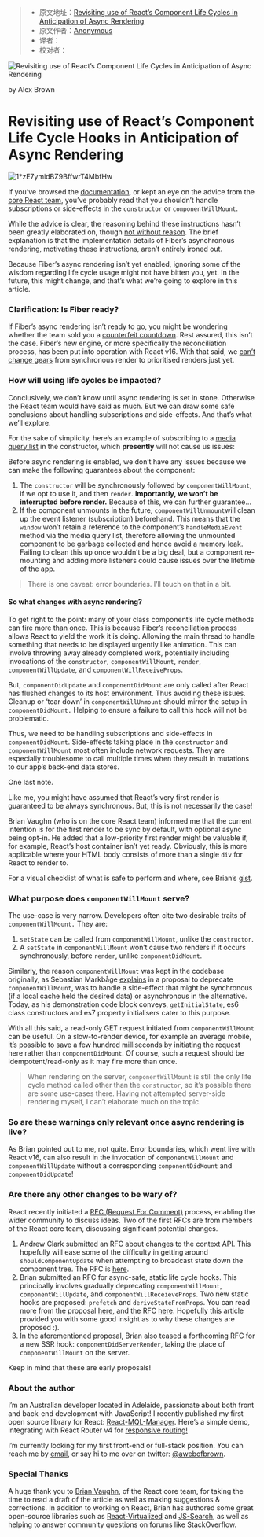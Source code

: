 > -  原文地址：[Revisiting use of React’s Component Life Cycles in Anticipation of Async Rendering](https://www.freecodecamp.org/news/how-to-safely-use-reacts-life-cycles-with-fiber-s-async-rendering-fd4469ebbd8f/)
> -  原文作者：[Anonymous](https://www.freecodecamp.orgAnonymous)
> -  译者：
> -  校对者：

![Revisiting use of React’s Component Life Cycles in Anticipation of Async Rendering](https://cdn-media-1.freecodecamp.org/images/1*zE7ymidBZ9BffwrT4MbfHw.jpeg)

by Alex Brown

# Revisiting use of React’s Component Life Cycle Hooks in Anticipation of Async Rendering

![1*zE7ymidBZ9BffwrT4MbfHw](https://cdn-media-1.freecodecamp.org/images/1*zE7ymidBZ9BffwrT4MbfHw.jpeg)

If you’ve browsed the [documentation](https://reactjs.org/docs/react-component.html#constructor), or kept an eye on the advice from the [core React team](https://twitter.com/dan_abramov/status/790581793397305345?lang=en), you’ve probably read that you shouldn’t handle subscriptions or side-effects in the `constructor` or `componentWillMount`.

While the advice is clear, the reasoning behind these instructions hasn’t been greatly elaborated on, though [not without reason](https://github.com/reactjs/reactjs.org/issues/302#issuecomment-345445888). The brief explanation is that the implementation details of Fiber’s asynchronous rendering, motivating these instructions, aren’t entirely ironed out.

Because Fiber’s async rendering isn’t yet enabled, ignoring some of the wisdom regarding life cycle usage might not have bitten you, yet. In the future, this might change, and that’s what we’re going to explore in this article.

### Clarification: Is Fiber ready?

If Fiber’s async rendering isn’t ready to go, you might be wondering whether the team sold you a [counterfeit countdown](http://isfiberreadyyet.com/). Rest assured, this isn’t the case. Fiber’s new engine, or more specifically the reconciliation process, has been put into operation with React v16. With that said, we [can’t change gears](https://reactjs.org/docs/codebase-overview.html#fiber-reconciler) from synchronous render to prioritised renders just yet.

### How will using life cycles be impacted?

Conclusively, we don’t know until async rendering is set in stone. Otherwise the React team would have said as much. But we can draw some safe conclusions about handling subscriptions and side-effects. And that’s what we’ll explore.

For the sake of simplicity, here’s an example of subscribing to a [media query list](https://developer.mozilla.org/en-US/docs/Web/API/MediaQueryList) in the constructor, which **presently** will not cause us issues:

Before async rendering is enabled, we don’t have any issues because we can make the following guarantees about the component:

1.  The `constructor` will be synchronously followed by `componentWillMount`, if we opt to use it, and then `render`. **Importantly, we won’t be interrupted before render.** Because of this, we can further guarantee…
2.  If the component unmounts in the future, `componentWillUnmount`will clean up the event listener (subscription) beforehand. This means that the `window` won’t retain a reference to the component’s `handleMediaEvent` method via the media query list, therefore allowing the unmounted component to be garbage collected and hence avoid a memory leak. Failing to clean this up once wouldn’t be a big deal, but a component re-mounting and adding more listeners could cause issues over the lifetime of the app.

> There is one caveat: error boundaries. I’ll touch on that in a bit.

#### So what changes with async rendering?

To get right to the point: many of your class component’s life cycle methods can fire more than once. This is because Fiber’s reconciliation process allows React to yield the work it is doing. Allowing the main thread to handle something that needs to be displayed urgently like animation. This can involve throwing away already completed work, potentially including invocations of the `constructor`, `componentWillMount`, `render`, `componentWillUpdate`, and `componentWillReceiveProps`.

But, `componentDidUpdate` and `componentDidMount` are only called after React has flushed changes to its host environment. Thus avoiding these issues. Cleanup or ‘tear down’ in `componentWillUnmount` should mirror the setup in `componentDidMount.` Helping to ensure a failure to call this hook will not be problematic.

Thus, we need to be handling subscriptions and side-effects in `componentDidMount`. Side-effects taking place in the `constructor` and `componentWillMount` most often include network requests. They are especially troublesome to call multiple times when they result in mutations to our app’s back-end data stores.

One last note.

Like me, you might have assumed that React’s very first render is guaranteed to be always synchronous. But, this is not necessarily the case!

Brian Vaughn (who is on the core React team) informed me that the current intention is for the first render to be sync by default, with optional async being opt-in. He added that a low-priority first render might be valuable if, for example, React’s host container isn’t yet ready. Obviously, this is more applicable where your HTML body consists of more than a single `div` for React to render to.

For a visual checklist of what is safe to perform and where, see Brian’s [gist](https://gist.github.com/bvaughn/923dffb2cd9504ee440791fade8db5f9).

### What purpose does `componentWillMount` serve?

The use-case is very narrow. Developers often cite two desirable traits of `componentWillMount.` They are:

1.  `setState` can be called from `componentWillMount`, unlike the `constructor`.
2.  A `setState` in `componentWillMount` won’t cause two renders if it occurs synchronously, before `render`, unlike `componentDidMount`.

Similarly, the reason `componentWillMount` was kept in the codebase originally, as Sebastian Markbåge [explains](https://github.com/facebook/react/issues/7671) in a proposal to deprecate `componentWillMount`, was to handle a side-effect that might be synchronous (if a local cache held the desired data) or asynchronous in the alternative. Today, as his demonstration code block conveys, `getInitialState`, es6 class constructors and es7 property initialisers cater to this purpose.

With all this said, a read-only GET request initiated from `componentWillMount` can be useful. On a slow-to-render device, for example an average mobile, it’s possible to save a few hundred milliseconds by initiating the request here rather than `componentDidMount`. Of course, such a request should be idempotent/read-only as it may fire more than once.

> When rendering on the server, `componentWillMount` is still the only life cycle method called other than the `constructor`, so it’s possible there are some use-cases there. Having not attempted server-side rendering myself, I can’t elaborate much on the topic.

### So are these warnings only relevant once async rendering is live?

As Brian pointed out to me, not quite. Error boundaries, which went live with React v16, can also result in the invocation of `componentWillMount` and `componentWillUpdate` without a corresponding `componentDidMount` and `componentDidUpdate`!

### Are there any other changes to be wary of?

React recently initiated a [RFC (Request For Comment)](https://reactjs.org/blog/2017/12/07/introducing-the-react-rfc-process.html) process, enabling the wider community to discuss ideas. Two of the first RFCs are from members of the React core team, discussing significant potential changes.

1.  Andrew Clark submitted an RFC about changes to the context API. This hopefully will ease some of the difficulty in getting around `shouldComponentUpdate` when attempting to broadcast state down the component tree. The RFC is [here](https://github.com/reactjs/rfcs/pull/2).
2.  Brian submitted an RFC for async-safe, static life cycle hooks. This principally involves gradually deprecating `componentWillMount`, `componentWillUpdate`, and `componentWillReceieveProps`. Two new static hooks are proposed: `prefetch` and `deriveStateFromProps`. You can read more from the proposal [here](https://github.com/bvaughn/rfcs/blob/static-lifecycle-methods/text/0000-static-lifecycle-methods.md), and the RFC [here](https://github.com/reactjs/rfcs/pull/6). Hopefully this article provided you with some good insight as to why these changes are proposed :).
3.  In the aforementioned proposal, Brian also teased a forthcoming RFC for a new SSR hook: `componentDidServerRender`, taking the place of `componentWillMount` on the server.

Keep in mind that these are early proposals!

### About the author

I’m an Australian developer located in Adelaide, passionate about both front and back-end development with JavaScript! I recently published my first open source library for React: [React-MQL-Manager](https://github.com/AWebOfBrown/React-MQL-Manager). Here’s a simple demo, integrating with React Router v4 for [responsive routing!](https://codesandbox.io/s/lo3p1wkjz)

I’m currently looking for my first front-end or full-stack position. You can reach me by [email](mailto:ajcbrown820@gmail.com), or say hi to me over on twitter: [@awebofbrown](https://twitter.com/awebofbrown).

### Special Thanks

A huge thank you to [Brian Vaughn](https://twitter.com/brian_d_vaughn), of the React core team, for taking the time to read a draft of the article as well as making suggestions & corrections. In addition to working on React, Brian has authored some great open-source libraries such as [React-Virtualized](https://github.com/bvaughn/react-virtualized) and [JS-Search](https://github.com/bvaughn/js-search), as well as helping to answer community questions on forums like StackOverflow.